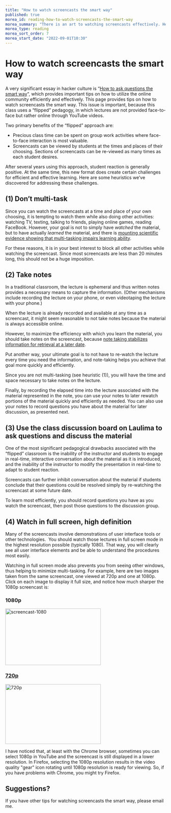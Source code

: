 ```yaml
---
title: "How to watch screencasts the smart way"
published: true
morea_id: reading-how-to-watch-screencasts-the-smart-way
morea_summary: "There is an art to watching screencasts effectively. Here are some heuristics."
morea_type: reading
morea_sort_order: 7
morea_start_date: "2022-09-01T10:30"
---
```


# How to watch screencasts the smart way

A very significant essay in hacker culture is “[How to ask questions the smart
way](http://www.catb.org/esr/faqs/smart-questions.html)“, which provides
important tips on how to utilize the online community efficiently and
effectively. This page provides tips on how to watch screencasts the smart
way. This issue is important, because this class uses a “flipped” pedagogy, in
which lectures are not provided face-to-face but rather online through YouTube
videos. 

Two primary benefits of the “flipped” approach are:

  * Precious class time can be spent on group work activities where face-to-face interaction is most valuable.
  * Screencasts can be viewed by students at the times and places of their choosing. Sections of screencasts can be re-viewed as many times as each student desires.

After several years using this approach, student reaction is generally
positive. At the same time, this new format does create certain challenges
for efficient and effective learning. Here are some heuristics we’ve
discovered for addressing these challenges.

## (1) Don’t multi-task

Since you can watch the screencasts at a time and place of your own choosing,
it is tempting to watch them while also doing other activities: watching TV,
texting, talking to friends, playing online games, reading FaceBook. However,
your goal is not to simply have *watched* the material, but to have
actually *learned* the material, and  there is [mounting scientific evidence showing
that multi-tasking impairs learning
ability](http://www.facultyfocus.com/articles/teaching-professor-blog/multitasking-confronting-students-with-the-facts/). 

For these reasons, it is in your best
interest to block all other activities while watching the screencast. Since
most screencasts are less than 20 minutes long, this should not be a huge imposition.

## (2) Take notes

In a traditional classroom, the lecture is ephemeral and thus written notes
provides a necessary means to capture the information. (Other mechanisms
include recording the lecture on your phone, or even videotaping the lecture
with your phone.) 

When the lecture is already recorded and available at any
time as a screencast, it might seem reasonable to not take notes because the
material is always accessible online. 

However, to maximize the efficiency
with which you learn the material, you should take notes on the screencast,
because [note taking stabilizes information for retrieval at a later
date](http://wac.colostate.edu/journal/vol16/boch.pdf). 

Put another way, your
ultimate goal is to not have to re-watch the lecture every time you need the
information, and note-taking helps you achieve that goal more quickly and
efficiently. 

Since you are not multi-tasking (see heuristic (1)), you will have the time and
space necessary to take notes on the lecture. 

Finally, by recording the
elapsed time into the lecture associated with the material represented in the
note, you can use your notes to later rewatch portions of the material quickly
and efficiently as needed. You can also use your notes to record
questions you have about the material for later discussion, as presented next.

## (3) Use the class discussion board on Laulima to ask questions and discuss the material

One of the most significant pedagogical drawbacks associated with the
“flipped” classroom is the inability of the instructor and students to engage
in real-time, interactive conversation about the material as it is introduced,
and the inability of the instructor to modify the presentation in real-time to
adapt to student reaction. 

Screencasts can further inhibit conversation about
the material if students conclude that their questions could be resolved
simply by re-watching the screencast at some future date. 

To learn most
efficiently, you should record questions you have as you watch the screencast,
then post those questions to the discussion group.

## (4) Watch in full screen, high definition

Many of the screencasts involve demonstrations of user interface tools or
other technologies.  You should watch those lectures in full screen mode in
the highest resolution possible (typically 1080). That way, you will clearly
see all user interface elements and be able to understand the procedures most
easily. 

Watching in full screen mode also prevents you from seeing other
windows, thus helping to minimize multi-tasking. For example, here are two
images taken from the same screencast, one viewed at 720p and one at 1080p.
Click on each image to display it full size, and notice how much sharper the
1080p screencast is: 

### 1080p

<a href="http://ics314f13.files.wordpress.com/2013/08/screencast-1080.png"><img class="wp-image-243  " alt="screencast-1080" src="http://ics314f13.files.wordpress.com/2013/08/screencast-1080.png?w=300" width="300" height="178" />

### 720p

<a href="http://ics314f13.files.wordpress.com/2013/08/screencast-720.png"><img class="wp-image-244  " alt="720p" src="http://ics314f13.files.wordpress.com/2013/08/screencast-720.png?w=300" width="300" height="188" /></a>


I have noticed that, at least with the Chrome
browser, sometimes you can select 1080p in YouTube and the screencast is still
displayed in a lower resolution. In Firefox, selecting the 1080p resolution
results in the video quality "gear" icon rotating until 1080p resolution is
ready for viewing. So, if you have problems with Chrome, you might try
Firefox.

## Suggestions?

If you have other tips for watching screencasts the smart way, please email
me.





